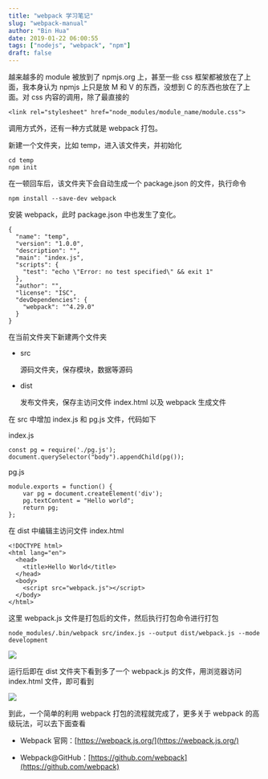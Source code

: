 ```yaml
---
title: "webpack 学习笔记"
slug: "webpack-manual"
author: "Bin Hua"
date: 2019-01-22 06:00:55
tags: ["nodejs", "webpack", "npm"]
draft: false
---
```


越来越多的 module 被放到了 npmjs.org 上，甚至一些 css 框架都被放在了上面，我本身认为 npmjs 上只是放 M 和 V 的东西，没想到 C 的东西也放在了上面。对 css 内容的调用，除了最直接的

```
<link rel="stylesheet" href="node_modules/module_name/module.css">
```

调用方式外，还有一种方式就是 webpack 打包。

新建一个文件夹，比如 temp，进入该文件夹，并初始化

```
cd temp
npm init
```

在一顿回车后，该文件夹下会自动生成一个 package.json 的文件，执行命令

```
npm install --save-dev webpack
```

安装 webpack，此时 package.json 中也发生了变化。

```
{
  "name": "temp",
  "version": "1.0.0",
  "description": "",
  "main": "index.js",
  "scripts": {
    "test": "echo \"Error: no test specified\" && exit 1"
  },
  "author": "",
  "license": "ISC",
  "devDependencies": {
    "webpack": "^4.29.0"
  }
}
```

在当前文件夹下新建两个文件夹

- src

    源码文件夹，保存模块，数据等源码

- dist

    发布文件夹，保存主访问文件 index.html 以及 webpack 生成文件
    
在 src 中增加 index.js 和 pg.js 文件，代码如下

index.js
    
    const pg = require('./pg.js');
    document.querySelector("body").appendChild(pg());
    
pg.js
    
    module.exports = function() {
        var pg = document.createElement('div');
        pg.textContent = "Hello world";
        return pg;
    };
  
在 dist 中编辑主访问文件 index.html

    <!DOCTYPE html>
    <html lang="en">
      <head>
        <title>Hello World</title>
      </head>
      <body>
        <script src="webpack.js"></script>
      </body>
    </html>
    
这里 webpack.js 文件是打包后的文件，然后执行打包命令进行打包

    node_modules/.bin/webpack src/index.js --output dist/webpack.js --mode development
    
![](https://storage.tourcoder.com/tcblog/webpack-manual-01.png)
    
运行后即在 dist 文件夹下看到多了一个 webpack.js 的文件，用浏览器访问 index.html 文件，即可看到
    
![](https://storage.tourcoder.com/tcblog/webpack-manual-02.png)
    
到此，一个简单的利用 webpack 打包的流程就完成了，更多关于 webpack 的高级玩法，可以去下面查看

- Webpack 官网：[https://webpack.js.org/](https://webpack.js.org/)

- Webpack@GitHub：[https://github.com/webpack](https://github.com/webpack)